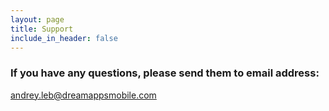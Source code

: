 ```yaml
---
layout: page
title: Support
include_in_header: false
---
```


### If you have any questions, please send them to email address:

andrey.leb@dreamappsmobile.com